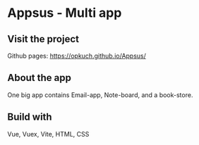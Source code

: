 # Appsus - Multi app

## Visit the project

Github pages: https://opkuch.github.io/Appsus/

## About the app

One big app contains Email-app, Note-board, and a book-store.

## Build with

Vue, Vuex, Vite, HTML, CSS
